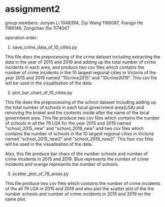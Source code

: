 # assignment2
group members:
Junyan Li 1048394, Ziyi Wang 1166087, Xiangyi He 1166146, Zongchao Xie 1174047

operation order:

1. save_crime_data_of_10_cities.py

This file does the prepocessing of the crime dataset including extracting the data in the year of 2015 and 2019 and adding up the total number of crime incidents in each area, and produce two csv files which contains the number of crime incidents in the 10 largest regional cities in Victoria of the year 2015 and 2019 named "10crime2015" and "10crime2019". This csv file will be used in the visualisation of the data.

2. plot_bar_chart_of_10_cities.py

This file does the preprocessing of the school dataset including adding up the total number of schools in each local government area(LGA) and removing the braket and the contents inside after the name of the local government area. This file produce two csv files which contains the number of schools in all the 79 LGA for the year 2015 and 2019 named "school_2015_new" and "school_2019_new" and two csv files which contains the number of schools in the 10 largest regional cities in Victoria named "school_2015_new2" and "school_2019_new2". This four csv files will be used in the visualisation of the data.

Also, this file produce bar chars of the number schools and number of crime incidents in 2015 and 2019. Blue represents the number of crime incidents and orange represents the number of schools.

3. scatter_plot_of_79_areas.py

This file produce two csv files which contains the number of crime incidents of the all 79 LGA in 2015 and 2019 and also plot the scatter plot of the the number schools and number of crime incidents in 2015 and 2019 on the same plot.